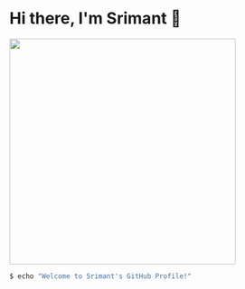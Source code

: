 # Hi there, I'm Srimant 👋

<img  align="center" width ="400" src="https://user-images.githubusercontent.com/74038190/216644497-1951db19-8f3d-4e44-ac08-8e9d7e0d94a7.gif"> <!-- Optional: Add a cool terminal or personal header image -->

```bash
$ echo "Welcome to Srimant's GitHub Profile!"
